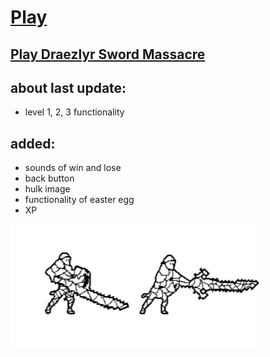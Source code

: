 # [Play](https://deesdav.github.io/draezlyr-wielder/)

## [Play Draezlyr Sword Massacre](https://deesdav.github.io/draezlyr/)

<h2>about last update: </h2>
<ul>
<li>level 1, 2, 3  functionality</li>
</ul>  
<h2>added:</h2>
<ul>
<li>sounds of win and lose</li>
<li>back button</li>
<li>hulk image</li>
<li>functionality of easter egg</li>
<li>XP</li>
</ul>     

<img style="height: 200px; width: 200px;" src="./res/img/hero.idle.png"><img style="height: 200px; width: 200px;" src="./res/img/hero.attack.png">
